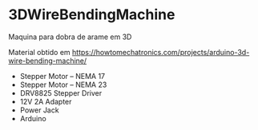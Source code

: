 # 3DWireBendingMachine
Maquina para dobra de arame em 3D

Material obtido em https://howtomechatronics.com/projects/arduino-3d-wire-bending-machine/

* Stepper Motor – NEMA 17
* Stepper Motor – NEMA 23
* DRV8825 Stepper Driver
* 12V 2A Adapter
* Power Jack
* Arduino
